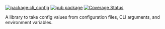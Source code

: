 [![package:cli_config](https://github.com/dart-lang/tools/actions/workflows/cli_config.yml/badge.svg)](https://github.com/dart-lang/tools/actions/workflows/cli_config.yml)
[![pub package](https://img.shields.io/pub/v/cli_config.svg)](https://pub.dev/packages/cli_config)
[![Coverage Status](https://coveralls.io/repos/github/dart-lang/tools/badge.svg?branch=main)](https://coveralls.io/github/dart-lang/tools?branch=main)
<!-- [![package publisher](https://img.shields.io/pub/publisher/cli_config.svg)](https://pub.dev/packages/cli_config/publisher) -->

A library to take config values from configuration files, CLI arguments, and environment variables.
